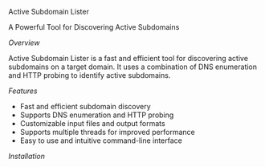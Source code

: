 Active Subdomain Lister

A Powerful Tool for Discovering Active Subdomains

_Overview_

Active Subdomain Lister is a fast and efficient tool for discovering active subdomains on a target domain. It uses a combination of DNS enumeration and HTTP probing to identify active subdomains.

_Features_

- Fast and efficient subdomain discovery
- Supports DNS enumeration and HTTP probing
- Customizable input files and output formats
- Supports multiple threads for improved performance
- Easy to use and intuitive command-line interface

_Installation_


